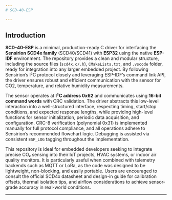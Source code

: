 ```yaml
---
# SCD-40-ESP

---
```


## Introduction

**SCD-40-ESP** is a minimal, production-ready C driver for interfacing the **Sensirion SCD4x family** (SCD40/SCD41) with **ESP32** using the native **ESP-IDF** environment. The repository provides a clean and modular structure, including the source files (`scd4x.c/.h`), `CMakeLists.txt`, and `.vscode` folder, ready for integration into any larger embedded project. By following Sensirion’s I²C protocol closely and leveraging ESP-IDF’s command link API, the driver ensures robust and efficient communication with the sensor for CO2, temperature, and relative humidity measurements.

The sensor operates at **I²C address 0x62** and communicates using **16-bit command words** with CRC validation. The driver abstracts this low-level interaction into a well-structured interface, respecting timing, start/stop conditions, and expected response lengths, while providing high-level functions for sensor initialization, periodic data acquisition, and configuration. CRC-8 verification (polynomial 0x31) is implemented manually for full protocol compliance, and all operations adhere to Sensirion’s recommended flowchart logic. Debugging is assisted via consistent `ESP_LOG` tagging throughout the implementation.

This repository is ideal for embedded developers seeking to integrate precise CO₂ sensing into their IoT projects, HVAC systems, or indoor air quality monitors. It is particularly useful when combined with telemetry backends such as MQTT or LoRa, as the code was designed to be lightweight, non-blocking, and easily portable. Users are encouraged to consult the official SCD4x datasheet and design-in guide for calibration offsets, thermal isolation tips, and airflow considerations to achieve sensor-grade accuracy in real-world conditions.

---
